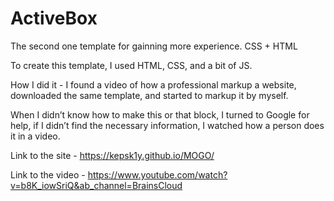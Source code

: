 # ActiveBox
The second one template for gainning more experience. CSS + HTML

To create this template, I used HTML, CSS, and a bit of JS.

How I did it - I found a video of how a professional markup a website, downloaded the same template, and started to markup it by myself.

When I didn’t know how to make this or that block, I turned to Google for help, if I didn’t find the necessary information, I watched how a person does it in a video.

Link to the site - https://kepsk1y.github.io/MOGO/

Link to the video - https://www.youtube.com/watch?v=b8K_iowSriQ&ab_channel=BrainsCloud
